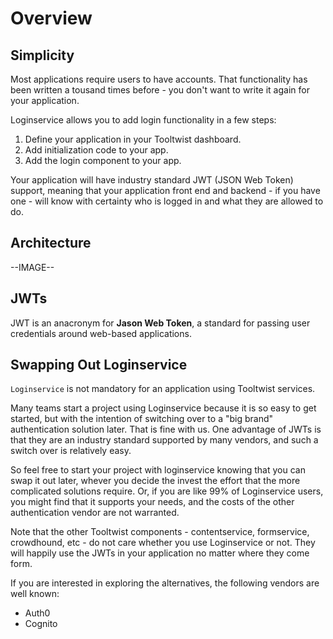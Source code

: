 # Overview


## Simplicity
Most applications require users to have accounts. That functionality has been written a tousand times before - you don't want to write it again for your application.


Loginservice allows you to add login functionality in a few steps:

1. Define your application in your Tooltwist dashboard.
1. Add initialization code to your app.
1. Add the login component to your app.

Your application will have industry standard JWT (JSON Web Token) support, meaning that your application front end
and backend - if you have one - will know with certainty who is logged in and what they are allowed to do.



## Architecture

--IMAGE--


## JWTs
JWT is an anacronym for **Jason Web Token**, a standard for passing user credentials around web-based applications.
<!--YARP find a description somewhere -->


## Swapping Out Loginservice
`Loginservice` is not mandatory for an application using Tooltwist services.

Many teams start a project using Loginservice because it is so easy to get started, but with the intention of switching over to a "big brand" authentication solution later. That is fine with us. One advantage of JWTs is that they are an industry standard supported by many vendors, and such a switch over is relatively easy.

So feel free to start your project with loginservice knowing that you can swap it out later, whever you decide the invest the effort that the more complicated solutions require. Or, if you are like 99% of Loginservice users, you might find that it supports your needs, and the costs of the other authentication vendor are not warranted.

<!--YARP Need to check this thoroughly -->
Note that the other Tooltwist components - contentservice, formservice, crowdhound, etc - do not care whether you use Loginservice or not. They will happily use the JWTs in your application no matter where they come form.

If you are interested in exploring the alternatives, the following vendors are well known:

- Auth0
- Cognito

<!--YARP others?-->
